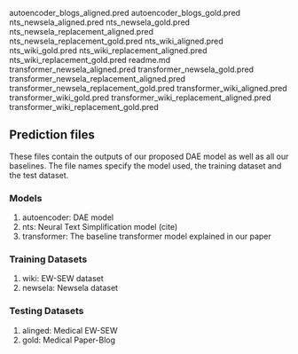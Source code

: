 autoencoder_blogs_aligned.pred
autoencoder_blogs_gold.pred
nts_newsela_aligned.pred
nts_newsela_gold.pred
nts_newsela_replacement_aligned.pred
nts_newsela_replacement_gold.pred
nts_wiki_aligned.pred
nts_wiki_gold.pred
nts_wiki_replacement_aligned.pred
nts_wiki_replacement_gold.pred
readme.md
transformer_newsela_aligned.pred
transformer_newsela_gold.pred
transformer_newsela_replacement_aligned.pred
transformer_newsela_replacement_gold.pred
transformer_wiki_aligned.pred
transformer_wiki_gold.pred
transformer_wiki_replacement_aligned.pred
transformer_wiki_replacement_gold.pred

## Prediction files
These files contain the outputs of our proposed DAE model as well as all our baselines. The file names specify the model used, the training dataset and the test dataset.

### Models
1. autoencoder: DAE model
2. nts: Neural Text Simplification model (cite)
3. transformer: The baseline transformer model explained in our paper

### Training Datasets
1. wiki: EW-SEW dataset 
2. newsela: Newsela dataset

### Testing Datasets
1. alinged: Medical EW-SEW
2. gold: Medical Paper-Blog

